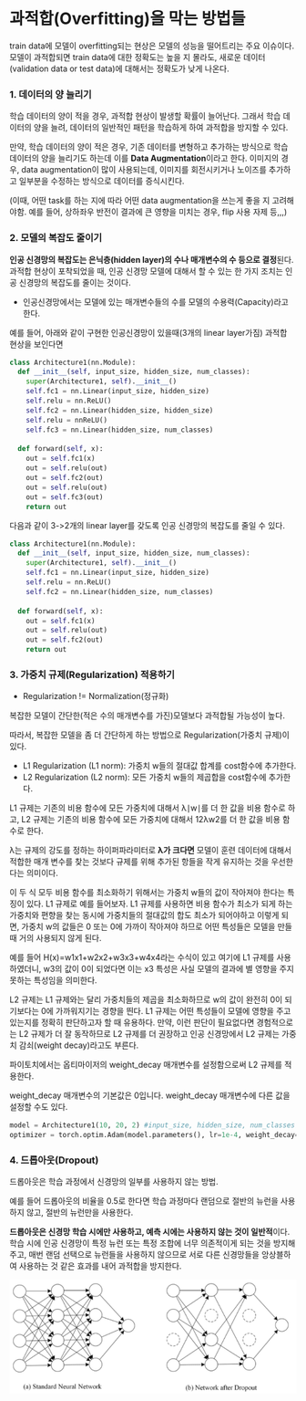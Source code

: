 # 과적합(Overfitting)을 막는 방법들

train data에 모델이 overfitting되는 현상은 모델의 성능을 떨어트리는 주요 이슈이다. 모델이 과적합되면 train data에 대한 정확도는 높을 지 몰라도, 새로운 데이터(validation data or test data)에 대해서는 정확도가 낮게 나온다. 



### 1. 데이터의 양 늘리기

학습 데이터의 양이 적을 경우, 과적합 현상이 발생할 확률이 늘어난다. 그래서 학습 데이터의 양을 늘려, 데이터의 일반적인 패턴을 학습하게 하여 과적합을 방지할 수 있다.

만약, 학습 데이터의 양이 적은 경우, 기존 데이터를 변형하고 추가하는 방식으로 학습 데이터의 양을 늘리기도 하는데 이를 **Data Augmentation**이라고 한다. 이미지의 경우, data augmentation이 많이 사용되는데, 이미지를 회전시키거나 노이즈를 추가하고 일부분을 수정하는 방식으로 데이터를 증식시킨다.

(이때, 어떤 task를 하는 지에 따라 어떤 data augmentation을 쓰는게 좋을 지 고려해야함. 예를 들어, 상하좌우 반전이 결과에 큰 영향을 미치는 경우, flip 사용 자제 등,,,)



### 2. 모델의 복잡도 줄이기

**인공 신경망의 복잡도는 은닉층(hidden layer)의 수나 매개변수의 수 등으로 결정**된다. 과적합 현상이 포착되었을 때, 인공 신경망 모델에 대해서 할 수 있는 한 가지 조치는 인공 신경망의 복잡도를 줄이는 것이다.

* 인공신경망에서는 모델에 있는 매개변수들의 수를 모델의 수용력(Capacity)라고 한다.

예를 들어, 아래와 같이 구현한 인공신경망이 있을때(3개의 linear layer가짐) 과적합 현상을 보인다면

```python
class Architecture1(nn.Module):
  def __init__(self, input_size, hidden_size, num_classes):
    super(Architecture1, self).__init__()
    self.fc1 = nn.Linear(input_size, hidden_size)
    self.relu = nn.ReLU()
    self.fc2 = nn.Linear(hidden_size, hidden_size)
    self.relu = nnReLU()
    self.fc3 = nn.Linear(hidden_size, num_classes)

  def forward(self, x):
    out = self.fc1(x)
    out = self.relu(out)
    out = self.fc2(out)
    out = self.relu(out)
    out = self.fc3(out)
    return out
```

다음과 같이 3->2개의 linear layer를 갖도록 인공 신경망의 복잡도를 줄일 수 있다.

```python
class Architecture1(nn.Module):
  def __init__(self, input_size, hidden_size, num_classes):
    super(Architecture1, self).__init__()
    self.fc1 = nn.Linear(input_size, hidden_size)
    self.relu = nn.ReLU()
    self.fc2 = nn.Linear(hidden_size, num_classes)

  def forward(self, x):
    out = self.fc1(x)
    out = self.relu(out)
    out = self.fc2(out)
    return out
```



### 3. 가중치 규제(Regularization) 적용하기

* Regularization != Normalization(정규화)

복잡한 모델이 간단한(적은 수의 매개변수를 가진)모델보다 과적합될 가능성이 높다.

따라서, 복잡한 모델을 좀 더 간단하게 하는 방법으로 Regularization(가중치 규제)이 있다.

* L1 Regularization (L1 norm): 가중치 w들의 절대값 합계를 cost함수에 추가한다. 
* L2 Regularization (L2 norm): 모든 가중치 w들의 제곱합을 cost함수에 추가한다.

L1 규제는 기존의 비용 함수에 모든 가중치에 대해서 λ∣w∣를 더 한 값을 비용 함수로 하고, L2 규제는 기존의 비용 함수에 모든 가중치에 대해서 12λw2를 더 한 값을 비용 함수로 한다.

λ는 규제의 강도를 정하는 하이퍼파라미터로 **λ가 크다면** 모델이 훈련 데이터에 대해서 적합한 매개 변수를 찾는 것보다 규제를 위해 추가된 항들을 작게 유지하는 것을 우선한다는 의미이다.

이 두 식 모두 비용 함수를 최소화하기 위해서는 가중치 w들의 값이 작아져야 한다는 특징이 있다. L1 규제로 예를 들어보자. L1 규제를 사용하면 비용 함수가 최소가 되게 하는 가중치와 편향을 찾는 동시에 가중치들의 절대값의 합도 최소가 되어야하고 이렇게 되면, 가중치 w의 값들은 0 또는 0에 가까이 작아져야 하므로 어떤 특성들은 모델을 만들 때 거의 사용되지 않게 된다.

예를 들어 H(x)=w1x1+w2x2+w3x3+w4x4라는 수식이 있고 여기에 L1 규제를 사용하였더니, w3의 값이 0이 되었다면 이는 x3 특성은 사실 모델의 결과에 별 영향을 주지 못하는 특성임을 의미한다.

L2 규제는 L1 규제와는 달리 가중치들의 제곱을 최소화하므로 w의 값이 완전히 0이 되기보다는 0에 가까워지기는 경향을 띈다. L1 규제는 어떤 특성들이 모델에 영향을 주고 있는지를 정확히 판단하고자 할 때 유용하다. 만약, 이런 판단이 필요없다면 경험적으로는 L2 규제가 더 잘 동작하므로 L2 규제를 더 권장하고  인공 신경망에서 L2 규제는 가중치 감쇠(weight decay)라고도 부른다.

파이토치에서는 옵티마이저의 weight_decay 매개변수를 설정함으로써 L2 규제를 적용한다.

weight_decay 매개변수의 기본값은 0입니다. weight_decay 매개변수에 다른 값을 설정할 수도 있다.

```python
model = Architecture1(10, 20, 2) #input_size, hidden_size, num_classes
optimizer = torch.optim.Adam(model.parameters(), lr=1e-4, weight_decay=1e-5)
```



### 4. 드롭아웃(Dropout)

드롭아웃은 학습 과정에서 신경망의 일부를 사용하지 않는 방법.

예를 들어 드롭아웃의 비율을 0.5로 한다면 학습 과정마다 랜덤으로 절반의 뉴런을 사용하지 않고, 절반의 뉴런만을 사용한다.

**드롭아웃은 신경망 학습 시에만 사용하고, 예측 시에는 사용하지 않는 것이 일반적**이다. 학습 시에 인공 신경망이 특정 뉴런 또는 특정 조합에 너무 의존적이게 되는 것을 방지해주고, 매번 랜덤 선택으로 뉴런들을 사용하지 않으므로 서로 다른 신경망들을 앙상블하여 사용하는 것 같은 효과를 내어 과적합을 방지한다.

![image-20220221204943526](../images/image-20220221204943526.png)